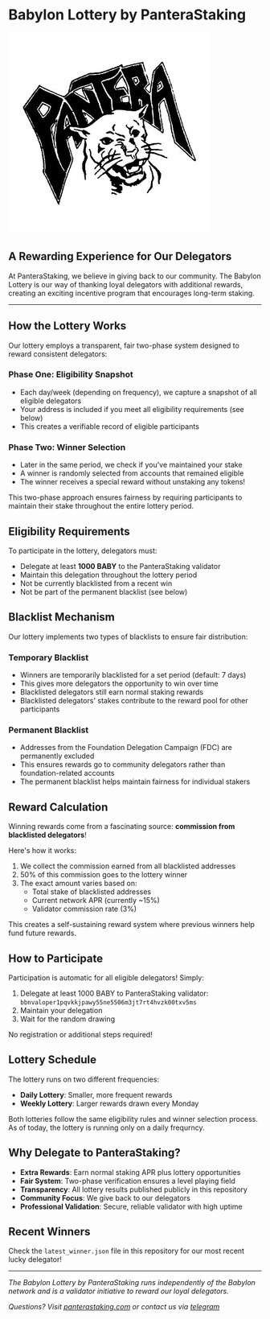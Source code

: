 # Babylon Lottery by PanteraStaking

![PanteraStaking Logo](./images/panterastaking_logo.png)

## A Rewarding Experience for Our Delegators

At PanteraStaking, we believe in giving back to our community. The Babylon Lottery is our way of thanking loyal delegators with additional rewards, creating an exciting incentive program that encourages long-term staking.

---

## How the Lottery Works

Our lottery employs a transparent, fair two-phase system designed to reward consistent delegators:

### Phase One: Eligibility Snapshot
- Each day/week (depending on frequency), we capture a snapshot of all eligible delegators
- Your address is included if you meet all eligibility requirements (see below)
- This creates a verifiable record of eligible participants

### Phase Two: Winner Selection
- Later in the same period, we check if you've maintained your stake
- A winner is randomly selected from accounts that remained eligible
- The winner receives a special reward without unstaking any tokens!

This two-phase approach ensures fairness by requiring participants to maintain their stake throughout the entire lottery period.

## Eligibility Requirements

To participate in the lottery, delegators must:

- Delegate at least **1000 BABY** to the PanteraStaking validator
- Maintain this delegation throughout the lottery period
- Not be currently blacklisted from a recent win
- Not be part of the permanent blacklist (see below)

## Blacklist Mechanism

Our lottery implements two types of blacklists to ensure fair distribution:

### Temporary Blacklist
- Winners are temporarily blacklisted for a set period (default: 7 days)
- This gives more delegators the opportunity to win over time
- Blacklisted delegators still earn normal staking rewards
- Blacklisted delegators' stakes contribute to the reward pool for other participants

### Permanent Blacklist
- Addresses from the Foundation Delegation Campaign (FDC) are permanently excluded
- This ensures rewards go to community delegators rather than foundation-related accounts
- The permanent blacklist helps maintain fairness for individual stakers

## Reward Calculation

Winning rewards come from a fascinating source: **commission from blacklisted delegators**!

Here's how it works:
1. We collect the commission earned from all blacklisted addresses
2. 50% of this commission goes to the lottery winner
3. The exact amount varies based on:
   - Total stake of blacklisted addresses
   - Current network APR (currently ~15%)
   - Validator commission rate (3%)

This creates a self-sustaining reward system where previous winners help fund future rewards.

## How to Participate

Participation is automatic for all eligible delegators! Simply:

1. Delegate at least 1000 BABY to PanteraStaking validator:
   `bbnvaloper1pqvkkjpawy55ne5506m3jt7rt4hvzk00txv5ms`
2. Maintain your delegation
3. Wait for the random drawing

No registration or additional steps required!

## Lottery Schedule

The lottery runs on two different frequencies:

- **Daily Lottery**: Smaller, more frequent rewards
- **Weekly Lottery**: Larger rewards drawn every Monday

Both lotteries follow the same eligibility rules and winner selection process.
As of today, the lottery is running only on a daily frequrncy.

## Why Delegate to PanteraStaking?

- **Extra Rewards**: Earn normal staking APR plus lottery opportunities
- **Fair System**: Two-phase verification ensures a level playing field
- **Transparency**: All lottery results published publicly in this repository
- **Community Focus**: We give back to our delegators
- **Professional Validation**: Secure, reliable validator with high uptime

## Recent Winners

Check the `latest_winner.json` file in this repository for our most recent lucky delegator!

---

*The Babylon Lottery by PanteraStaking runs independently of the Babylon network and is a validator initiative to reward our loyal delegators.*

*Questions? Visit [panterastaking.com](https://panterastaking.com) or contact us via [telegram](https://t.me/PanteraStaking_Official)*
